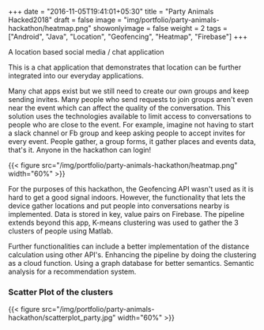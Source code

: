 +++
date = "2016-11-05T19:41:01+05:30"
title = "Party Animals Hacked2018"
draft = false
image = "img/portfolio/party-animals-hackathon/heatmap.png"
showonlyimage = false
weight = 2
tags = ["Android", "Java", "Location", "Geofencing", "Heatmap", "Firebase"]
+++

A location based social media / chat application

This is a chat application that demonstrates that location can be further integrated into our everyday applications.

Many chat apps exist but we still need to create our own groups and keep sending invites. Many people who send requests to join groups aren't even near the event which can affect the quality of the conversation. This solution uses the technologies available to limit access to conversations to people who are close to the event. For example, imagine not having to start a slack channel or Fb group and keep asking people to accept invites for every event. People gather, a group forms, it gather places and events data, that's it. Anyone in the hackathon can login!

{{< figure src="/img/portfolio/party-animals-hackathon/heatmap.png" width="60%" >}}

<!-- ![](/img/portfolio/party-animals-hackathon/heatmap.png) -->

For the purposes of this hackathon, the Geofencing API wasn't used as it is hard to get a good signal indoors. However, the functionality that lets the device gather locations and put people into conversations nearby is implemented. Data is stored in key, value pairs on Firebase. The pipeline extends beyond this app, K-means clustering was used to gather the 3 clusters of people using Matlab.

Further functionalities can include a better implementation of the distance calculation using other API's. Enhancing the pipeline by doing the clustering as a cloud function. Using a graph database for better semantics. Semantic analysis for a recommendation system.

### Scatter Plot of the clusters
{{< figure src="/img/portfolio/party-animals-hackathon/scatterplot_party.jpg" width="60%" >}}
<!-- ![](/img/portfolio/party-animals-hackathon/scatterplot_party.jpg) -->
